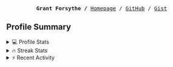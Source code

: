<p><pre align="center"><strong>Grant Forsythe /</strong> <a href="https://www.grantwforsythe.com/">Homepage</a> / <a href="https://github.com/grantwforsythe">GitHub</a> / <a href="https://gist.github.com/grantwforsythe">Gist</a></pre></p>
 
<h2 align="left">Profile Summary</h2>
<details>
    <summary>💻 Profile Stats</summary>
    <div align="center">
        <img alt="GitHub stats" src="https://github-readme-stats.vercel.app/api?username=grantwforsythe&count_private=true&show_icons=true&hide=stars&border_radius=7&include_all_commits=true&hide_rank=true&custom_title=Grant%27s%20GitHub%20Stats">
        <img alt="Top languages" src="https://github-readme-stats.vercel.app/api/top-langs/?username=grantwforsythe&hide=jupyter+notebook,vim+script&layout=compact&langs_count=6">
    </div>
    <p style="font-size: 11px;" align="center">
        <strong>Note:</strong> Top languages is only a metric of the languages my public code consists of and doesn't reflect experience or skill level.
    </p>
</details>

<details>
    <summary>🔥 Streak Stats</summary>
        <div align="center">
            <img alt="Streak stats" src="https://github-readme-streak-stats.herokuapp.com/?user=grantwforsythe">
        </div>
</details>

 <details>
    <summary>⚡ Recent Activity</summary>
    
  <!--START_SECTION:activity-->
1. 🗣 Commented on [#47](https://github.com/sindresorhus/cpy-cli/issues/47#issuecomment-2342324392) in [sindresorhus/cpy-cli](https://github.com/sindresorhus/cpy-cli)
2. 🎉 Merged PR [#8](https://github.com/grantwforsythe/monkey/pull/8) in [grantwforsythe/monkey](https://github.com/grantwforsythe/monkey)
3. 💪 Opened PR [#8](https://github.com/grantwforsythe/monkey/pull/8) in [grantwforsythe/monkey](https://github.com/grantwforsythe/monkey)
4. 🎉 Merged PR [#7](https://github.com/grantwforsythe/monkey/pull/7) in [grantwforsythe/monkey](https://github.com/grantwforsythe/monkey)
5. 💪 Opened PR [#7](https://github.com/grantwforsythe/monkey/pull/7) in [grantwforsythe/monkey](https://github.com/grantwforsythe/monkey)
  <!--END_SECTION:activity-->
    
 </details>
